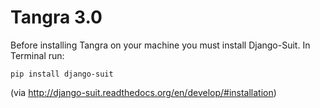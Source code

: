 Tangra 3.0
======

Before installing Tangra on your machine you must install Django-Suit. In Terminal run:
```
pip install django-suit
```
(via http://django-suit.readthedocs.org/en/develop/#installation)